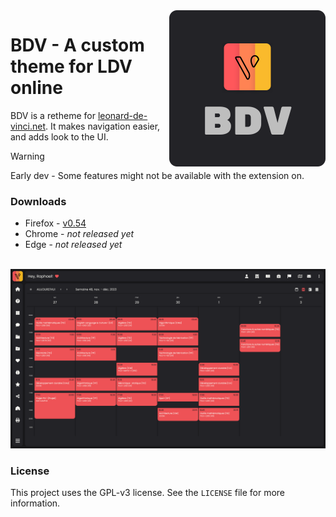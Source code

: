 <img src="https://raw.githubusercontent.com/Egsagon/bdv/master/assets/main.svg" align="right" width="250px">

# BDV - A custom theme for LDV online

BDV is a retheme for [leonard-de-vinci.net](https://leonard-de-vinci.net). It makes navigation easier, and adds look to the UI. 

> [!WARNING]
> Early dev - Some features might not be available with the extension on.

### Downloads
- Firefox - [v0.54](https://github.com/Egsagon/bdv/releases/download/v0.54/bdv-0.54.xpi)
- Chrome - *not released yet*
- Edge - *not released yet*

<br clear="right">

<img src="https://raw.githubusercontent.com/Egsagon/bdv/master/assets/demo.png">

### License
This project uses the GPL-v3 license. See the `LICENSE` file for more information.
